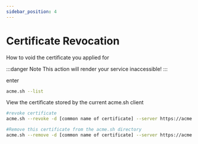 ```yaml
---
sidebar_position: 4
---
```


# Certificate Revocation

How to void the certificate you applied for

:::danger Note
This action will render your service inaccessible!
:::


enter

```bash title="Query all current certificates"
acme.sh --list
````

View the certificate stored by the current acme.sh client

```bash title="revoke certificate"
#revoke certificate
acme.sh --revoke -d [common name of certificate] --server https://acme.hi.cn/directory

#Remove this certificate from the acme.sh directory
acme.sh --remove -d [common name of certificate] --server https://acme.hi.cn/directory
````